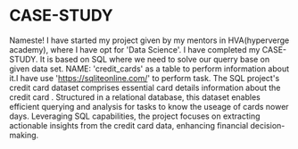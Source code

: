 # CASE-STUDY
Nameste! I have started my project given by my mentors in HVA(hyperverge academy), where I have opt for 'Data Science'.
I have completed my CASE-STUDY. It is based on SQL where we need to solve our querry base on given data set. NAME: 'credit_cards' as a table to perform information about it.I have use 'https://sqliteonline.com/'  to perform task.
The SQL project's credit card dataset comprises essential card details information about the credit card . Structured in a relational database, this dataset enables efficient querying and analysis for tasks to know the useage of cards nower days. Leveraging SQL capabilities, the project focuses on extracting actionable insights from the credit card data, enhancing financial decision-making.







